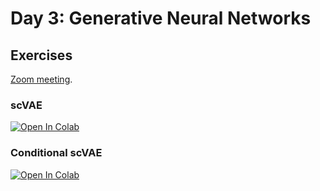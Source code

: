 # Day 3: Generative Neural Networks

## Exercises

[Zoom meeting](https://ucph-ku.zoom.us/j/62450142097?pwd=bllFcVJ4bmVTNEdIZjRyalJjcDFNdz09).

### scVAE

[![Open In Colab](https://colab.research.google.com/assets/colab-badge.svg)](https://colab.research.google.com/github/Center-for-Health-Data-Science/IntroToML/blob/HEAD/Day3/scVAE.ipynb)

### Conditional scVAE

[![Open In Colab](https://colab.research.google.com/assets/colab-badge.svg)](https://colab.research.google.com/github/Center-for-Health-Data-Science/IntroToML/blob/HEAD/Day3/scVAE-conditional.ipynb)
